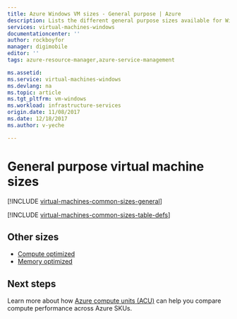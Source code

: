```yaml
---
title: Azure Windows VM sizes - General purpose | Azure
description: Lists the different general purpose sizes available for Windows virtual machines in Azure. Lists information about the number of vCPUs, data disks and NICs as well as storage throughput and network bandwidth for sizes in this series.
services: virtual-machines-windows
documentationcenter: ''
author: rockboyfor
manager: digimobile
editor: ''
tags: azure-resource-manager,azure-service-management

ms.assetid: 
ms.service: virtual-machines-windows
ms.devlang: na
ms.topic: article
ms.tgt_pltfrm: vm-windows
ms.workload: infrastructure-services
origin.date: 11/08/2017
ms.date: 12/18/2017
ms.author: v-yeche

---
```


# General purpose virtual machine sizes

[!INCLUDE [virtual-machines-common-sizes-general](../../../includes/virtual-machines-common-sizes-general.md)]

[!INCLUDE [virtual-machines-common-sizes-table-defs](../../../includes/virtual-machines-common-sizes-table-defs.md)]

## Other sizes
- [Compute optimized](sizes-compute.md)
- [Memory optimized](../virtual-machines-windows-sizes-memory.md)
<!--Not Available [Storage optimized]-->
<!--Not Available [GPU optimized]-->
<!--Not Available [High performance compute]-->

## Next steps
Learn more about how [Azure compute units (ACU)](acu.md) can help you compare compute performance across Azure SKUs.

<!--Update_Description: update meta properties, wording update -->